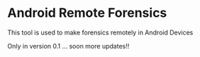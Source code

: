 # Android Remote Forensics
This tool is used to make forensics remotely in Android Devices

Only in version 0.1 ... soon more updates!!

